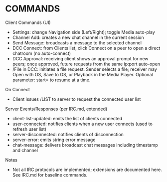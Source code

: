# COMMANDS

Client Commands (UI)
- Settings: change Navigation side (Left/Right); toggle Media auto-play
- Channel Add: creates a new chat channel in the current session
- Send Message: broadcasts a message to the selected channel
- DCC Connect: from Clients list, click Connect on a peer to open a direct chatroom (no auto-connect)
- DCC Approval: receiving client shows an approval prompt for new peers; once approved, future requests from the same ip:port auto-open
- /File in DCC: initiates a file request. Sender selects a file; receiver may Open with OS, Save to OS, or Playback in the Media Player. Optional parameter: start=<seconds> to resume at a time.

On Connect
- Client issues /LIST to server to request the connected user list

Server Events/Responses (per IRC.md, extended)
- client-list-updated: emits the list of clients connected
- user-connected: notifies clients when a new user connects (used to refresh user list)
- server-disconnected: notifies clients of disconnection
- server-error: emits string error message
- chat-message: delivers broadcast chat messages including timestamp and channel

Notes
- Not all IRC protocols are implemented; extensions are documented here. See IRC.md for baseline commands.

